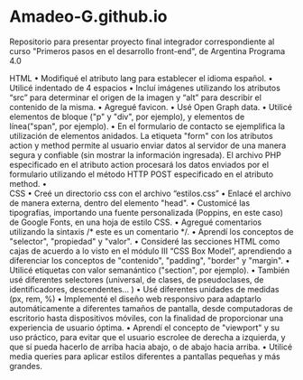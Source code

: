 # Amadeo-G.github.io
Repositorio para presentar proyecto final integrador correspondiente al curso "Primeros pasos en el desarrollo front-end", de Argentina Programa 4.0

HTML
•	Modifiqué el atributo lang para establecer el idioma español.
•	Utilicé indentado de 4 espacios
•	Incluí imágenes utilizando los atributos “src” para determinar el origen de la imagen y “alt” para describir el contenido de la misma.
•	Agregué favicon.
•	Usé Open Graph data.
•	Utilicé elementos de bloque ("p" y "div", por ejemplo), y elementos de línea("span", por ejemplo).
•	En el formulario de contacto se ejemplifica la utilización de elementos anidados. La etiqueta "form" con los atributos action y method permite al usuario enviar datos al servidor de una manera segura y confiable (sin mostrar la información ingresada). El archivo PHP especificado en el atributo action procesará los datos enviados por el formulario utilizando el método HTTP POST especificado en el atributo method.
•	
CSS
•	Creé un directorio css con el archivo “estilos.css”
•	Enlacé el archivo de manera externa, dentro del elemento "head".
•	Customicé las tipografías, importando una fuente personalizada (Poppins, en este caso) de Google Fonts, en una hoja de estilo CSS.
•	Agregué comentarios utilizando la sintaxis /* este es un comentario */.
•	Aprendí los conceptos de "selector", "propiedad" y "valor".
•	Consideré las secciones HTML como cajas de acuerdo a lo visto en el módulo III “CSS Box Model”, aprendiendo a diferenciar los conceptos de "contenido", "padding", "border" y "margin".
•	Utilicé etiquetas con valor semanántico ("section", por ejemplo).
•	También usé diferentes selectores (universal, de clases, de pseudoclases, de identificadores, descendentes... )
•	Usé diferentes unidades de medidas (px, rem, %)
•	Implementé el diseño web responsivo para adaptarlo automáticamente a diferentes tamaños de pantalla, desde computadoras de escritorio hasta dispositivos móviles, con la finalidad de proporcionar una experiencia de usuario óptima. 
•	Aprendí el concepto de "viewport" y su uso práctico, para evitar que el usuario escrolee de derecha a izquierda, y que sí pueda hacerlo de arriba hacia abajo, o de abajo hacia arriba.
•   Utilicé media queries para aplicar estilos diferentes a pantallas pequeñas y más grandes.


